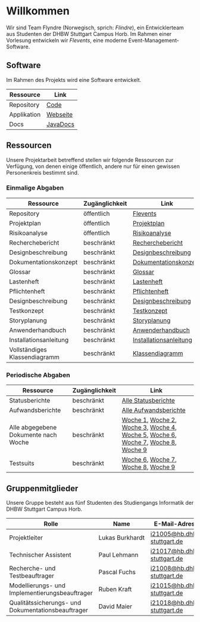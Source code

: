 # Willkommen

Wir sind Team Flyndre (Norwegisch, sprich: _Flindre_), ein Entwicklerteam aus Studenten der DHBW Stuttgart Campus Horb.
Im Rahmen einer Vorlesung entwickeln wir _Flevents_, eine moderne Event-Management-Software.

## Software

Im Rahmen des Projekts wird eine Software entwickelt.

| Ressource | Link |
| --- | --- |
| Repository | [Code](http://repo.flyndre.de) |
| Applikation | [Webseite](http://flevents.flyndre.de:8080) |
| Docs | [JavaDocs](/docs/javadoc/) |

## Ressourcen

Unsere Projektarbeit betreffend stellen wir folgende Ressourcen zur Verfügung, von denen einige öffentlich, andere nur für einen gewissen Personenkreis bestimmt sind.

### Einmalige Abgaben

| Ressource | Zugänglichkeit | Link |
| --- | --- | --- |
| Repository | öffentlich | [Flevents](https://github.com/NoName11234/Flevents) |
| Projektplan | öffentlich | [Projektplan](https://dhbwstg-my.sharepoint.com/:w:/g/personal/i21015_hb_dhbw-stuttgart_de/Efkh8CQ-eoxJvgYrt-9BnU0Bwb66dCbevpmAAzJlUaDuKg?e=12gLXE) |
| Risikoanalyse | öffentlich | [Risikoanalyse](https://dhbwstg-my.sharepoint.com/:w:/g/personal/i21015_hb_dhbw-stuttgart_de/Ef9aBNEyc5dAoYe1okeoagsBrVvVqp7tF_pYtS-z9pgfJg?e=fhzGvK) |
| Recherchebericht | beschränkt | [Recherchebericht](https://dhbwstg-my.sharepoint.com/:b:/g/personal/i21015_hb_dhbw-stuttgart_de/EYEUUlcJgxVNiUKyhelW_4AByh5hGhg0ZieAIDqmHl1CuQ?e=A0dMvG) |
| Designbeschreibung | beschränkt | [Designbeschreibung](https://dhbwstg-my.sharepoint.com/:b:/g/personal/i21015_hb_dhbw-stuttgart_de/ETlg4YDXzN5Hld8xXNiTB04B9mesMgwSUg6ltoHP0g35VA?e=hwmAcI) |
| Dokumentationskonzept | beschränkt | [Dokumentationskonzept](https://dhbwstg-my.sharepoint.com/:b:/g/personal/i21015_hb_dhbw-stuttgart_de/ERPe689Q9vZMpX39LYGajrwBxJkrO2_0JzxEuBjkVZZmAw?e=EosmTx) |
| Glossar | beschränkt | [Glossar](https://dhbwstg-my.sharepoint.com/:b:/g/personal/i21015_hb_dhbw-stuttgart_de/ESqSPK39gbJOnYuhk1qSu10BqO1s2bkGIUgJiI7BCiRfdg?e=GJ4WWcF) |
| Lastenheft | beschränkt | [Lastenheft](https://dhbwstg-my.sharepoint.com/:b:/g/personal/i21015_hb_dhbw-stuttgart_de/EWmP-hiYnNdImtKRqcJaZAkBgK6tMha4Tr4LtGXVT5nsZA?e=yYca5K) |
| Pflichtenheft | beschränkt | [Pflichtenheft](https://dhbwstg-my.sharepoint.com/:b:/g/personal/i21015_hb_dhbw-stuttgart_de/ETRd38w1BBREi0rMK3i8J5kBPuZbrdpBQpgvfedRgAn3Aw?e=lCoixr) |
| Designbeschreibung | beschränkt | [Designbeschreibung](https://dhbwstg-my.sharepoint.com/:b:/g/personal/i21015_hb_dhbw-stuttgart_de/EWKtDd5jnqZHieAOYKU5bqwB1FOKC-oqPg9W6TqDtQABlQ?e=x9fdmt) | 
| Testkonzept | beschränkt | [Testkonzept](https://dhbwstg-my.sharepoint.com/:b:/g/personal/i21015_hb_dhbw-stuttgart_de/Eev984uXoDZBjMdiDS0-fnwB9rgkrhd-fIDPts-QEwv-yQ?e=UXV1oX) |
| Storyplanung | beschränkt | [Storyplanung](https://dhbwstg-my.sharepoint.com/:b:/g/personal/i21015_hb_dhbw-stuttgart_de/EaG_UxyN3_5Prp9ASaIOjagBlkdEPSz2Uu8BI7U0JPVw-w?e=64wuXU) |
| Anwenderhandbuch | beschränkt | [Anwenderhandbuch](https://dhbwstg-my.sharepoint.com/:b:/g/personal/i21015_hb_dhbw-stuttgart_de/ESNa5n5jTT5NjgB0rA-Y3xUBUXatldHt8Xcs7W3WrvCDwg?e=BFvbYz)|
| Installationsanleitung | beschränkt | [Installationsanleitung](https://dhbwstg-my.sharepoint.com/:b:/g/personal/i21015_hb_dhbw-stuttgart_de/EWUAOaXknCRChpcD6H7qX5ABWvQOWp6rGSiRA2NIzQVIIQ?e=WJV8iv) |
| Vollständiges Klassendiagramm | beschränkt | [Klassendiagramm](https://dhbwstg-my.sharepoint.com/:i:/g/personal/i21015_hb_dhbw-stuttgart_de/EZhCoc2K68xBoQF5eN-tO6IBXRoh58c1VgXeQgVRp7TrjA?e=AJ5AE9) |

### Periodische Abgaben

| Ressource | Zugänglichkeit | Link |
| --- | --- | --- |
| Statusberichte | beschränkt | [Alle Statusberichte](https://dhbwstg-my.sharepoint.com/:f:/g/personal/i21015_hb_dhbw-stuttgart_de/Ek6RXJJ2bexLhTh41hYQTp0BkIt39ANIW3aETtXwXOL2Bg?e=0HQPRm) |
| Aufwandsberichte | beschränkt |  [Alle Aufwandsberichte](https://dhbwstg-my.sharepoint.com/:f:/g/personal/i21015_hb_dhbw-stuttgart_de/EgAPLLNsz81NiKrMdZ2INM8Bn4Js46WiQyu1vKXY73dt6A?e=D5ckoE) |
| Alle abgegebene Dokumente nach Woche | beschränkt | [Woche 1](https://dhbwstg-my.sharepoint.com/:f:/g/personal/i21015_hb_dhbw-stuttgart_de/EiJdDY_gI55Ml_A61vQJtzoB6HPcTynsXiBAz-RctvVs6Q?e=R71a4l), [Woche 2](https://dhbwstg-my.sharepoint.com/:f:/g/personal/i21015_hb_dhbw-stuttgart_de/EvGifXm6H-ZNmLV4rqB6hK8B_Z7-NgUSa6nDVZihreKTHw?e=iK1pBL), [Woche 3](https://dhbwstg-my.sharepoint.com/:f:/g/personal/i21015_hb_dhbw-stuttgart_de/Ehh97K-R-45NpMR_whHZQgUBkb5kPMrjfb4CD6NHhkigpg?e=0cLjQ2), [Woche 4](https://dhbwstg-my.sharepoint.com/:f:/g/personal/i21015_hb_dhbw-stuttgart_de/Et8beomiSh1CqdrztDG7E2QBa6erEXKO_BF7cylbXYgxVQ?e=0WnOjz), [Woche 5](https://dhbwstg-my.sharepoint.com/:f:/g/personal/i21015_hb_dhbw-stuttgart_de/EtSvIeUm6jROgYQhEMILUoMBK6SllQHcOnrj4wOitfzS3Q?e=7faxPz), [Woche 6](https://dhbwstg-my.sharepoint.com/:f:/g/personal/i21015_hb_dhbw-stuttgart_de/EpHKPLcD7OhBi4XL1YvnNjMBhcgNMxWj20oSvJhuG37DMw?e=uGzamf), [Woche 7](https://dhbwstg-my.sharepoint.com/:f:/g/personal/i21015_hb_dhbw-stuttgart_de/En32nLITK9tPmBsypK66c78BdGUgvG8bkeYHRBO_B04KAg?e=mRiTDP), [Woche 8](https://dhbwstg-my.sharepoint.com/:f:/g/personal/i21015_hb_dhbw-stuttgart_de/EvILFbY2OPBFoLXYG7zCRE4Bx-vOXD1ltvtn4Ir_AHCbwQ?e=YAv3aa), [Woche 9](https://dhbwstg-my.sharepoint.com/:f:/g/personal/i21015_hb_dhbw-stuttgart_de/Eq5odDiz_ElItJ-5p1fjlosB_1kqAf8ONWYl0Jo4Nmq3bg?e=NiHIcs) |
| Testsuits | beschränkt | [Woche 6](https://dhbwstg-my.sharepoint.com/:b:/g/personal/i21015_hb_dhbw-stuttgart_de/EbXdMQQSkhRNm0HUUmHI0xoBW0XkJzLVLSda8mhXCQ5IhQ?e=goSbUx), [Woche 7](https://dhbwstg-my.sharepoint.com/:b:/g/personal/i21015_hb_dhbw-stuttgart_de/EaG_UxyN3_5Prp9ASaIOjagBlkdEPSz2Uu8BI7U0JPVw-w?e=ZPJbJG), [Woche 8](https://dhbwstg-my.sharepoint.com/:b:/g/personal/i21015_hb_dhbw-stuttgart_de/EarE3yJ7s7JGhklIB6UAV4MBT0GSHMOT83jk2S3HSI5GsQ?e=uifzsK), [Woche 9](https://dhbwstg-my.sharepoint.com/:b:/g/personal/i21015_hb_dhbw-stuttgart_de/EfapwriidQpOgZiQbILSkNABD91Yrq3BJoFZAESXF6Fx1w?e=ScGgKB) |

## Gruppenmitglieder

Unsere Gruppe besteht aus fünf Studenten des Studiengangs Informatik der DHBW Stuttgart Campus Horb.

| Rolle | Name | E-Mail-Adresse |
| --- | --- | --- |
| Projektleiter | Lukas&nbsp;Burkhardt | [i21005@hb.dhbw-stuttgart.de](mailto:i21005@hb.dhbw-stuttgart.de) |
| Technischer Assistent | Paul&nbsp;Lehmann | [i21017@hb.dhbw-stuttgart.de](mailto:i21017@hb.dhbw-stuttgart.de) |
| Recherche- und Testbeauftrager | Pascal&nbsp;Fuchs | [i21008@hb.dhbw-stuttgart.de](mailto:i21008@hb.dhbw-stuttgart.de) |
| Modellierungs- und Implementierungsbeauftrager | Ruben&nbsp;Kraft | [i21015@hb.dhbw-stuttgart.de](mailto:i21015@hb.dhbw-stuttgart.de) |
| Qualitätssicherungs- und Dokumentationsbeauftrager | David&nbsp;Maier | [i21018@hb.dhbw-stuttgart.de](mailto:i21018@hb.dhbw-stuttgart.de) |
